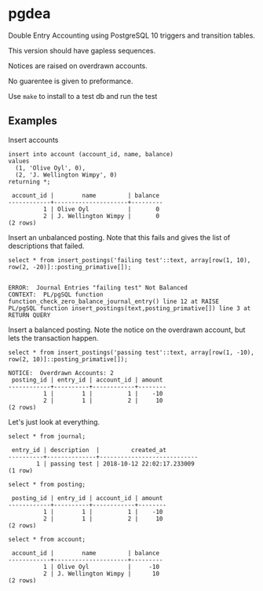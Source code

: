 # pgdea
Double Entry Accounting using PostgreSQL 10 triggers and transition tables.

This version should have gapless sequences.

Notices are raised on overdrawn accounts.

No guarentee is given to preformance.

Use `make` to install to a test db and run the test

## Examples

Insert accounts

    insert into account (account_id, name, balance)
    values
      (1, 'Olive Oyl', 0),
      (2, 'J. Wellington Wimpy', 0)
    returning *;

     account_id |        name         | balance
    ------------+---------------------+---------
              1 | Olive Oyl           |       0
              2 | J. Wellington Wimpy |       0
    (2 rows)


Insert an unbalanced posting. Note that this fails and gives the list of descriptions that failed.

    select * from insert_postings('failing test'::text, array[row(1, 10), row(2, -20)]::posting_primative[]);


    ERROR:  Journal Entries "failing test" Not Balanced
    CONTEXT:  PL/pgSQL function function_check_zero_balance_journal_entry() line 12 at RAISE
    PL/pgSQL function insert_postings(text,posting_primative[]) line 3 at RETURN QUERY


Insert a balanced posting. Note the notice on the overdrawn account, but lets the transaction happen.

    select * from insert_postings('passing test'::text, array[row(1, -10), row(2, 10)]::posting_primative[]);

    NOTICE:  Overdrawn Accounts: 2
     posting_id | entry_id | account_id | amount 
    ------------+----------+------------+--------
              1 |        1 |          1 |    -10
              2 |        1 |          2 |     10
    (2 rows)

 Let's just look at everything.

    select * from journal;

     entry_id | description  |         created_at         
    ----------+--------------+----------------------------
            1 | passing test | 2018-10-12 22:02:17.233009
    (1 row)

    select * from posting;

     posting_id | entry_id | account_id | amount 
    ------------+----------+------------+--------
              1 |        1 |          1 |    -10
              2 |        1 |          2 |     10
    (2 rows)

    select * from account;

     account_id |        name         | balance
    ------------+---------------------+---------
              1 | Olive Oyl           |     -10
              2 | J. Wellington Wimpy |      10
    (2 rows)

